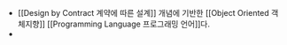 - [[Design by Contract 계약에 따른 설계]] 개념에 기반한 [[Object Oriented 객체지향]] [[Programming Language 프로그래밍 언어]]다.
-